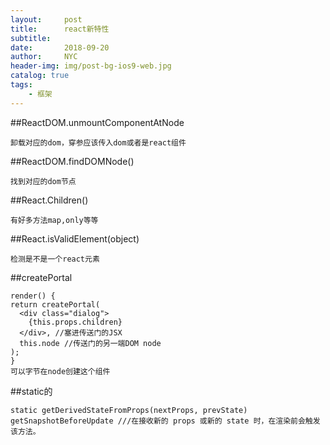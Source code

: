 ```yaml
---
layout:     post
title:      react新特性
subtitle:   
date:       2018-09-20
author:     NYC
header-img: img/post-bg-ios9-web.jpg
catalog: true
tags:
    - 框架
---
```



##ReactDOM.unmountComponentAtNode

    卸载对应的dom，穿参应该传入dom或者是react组件

##ReactDOM.findDOMNode()

    找到对应的dom节点

##React.Children()

    有好多方法map,only等等

##React.isValidElement(object)

    检测是不是一个react元素

##createPortal

    render() {
    return createPortal(
      <div class="dialog">
        {this.props.children}
      </div>, //塞进传送门的JSX
      this.node //传送门的另一端DOM node
    );
    }
    可以字节在node创建这个组件

##static的

    static getDerivedStateFromProps(nextProps, prevState)
    getSnapshotBeforeUpdate ///在接收新的 props 或新的 state 时，在渲染前会触发该方法。


